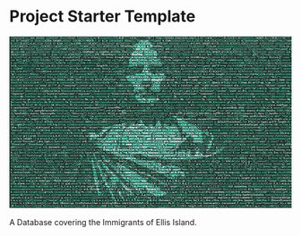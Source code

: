 # Project Starter Template

![Elements of Ellis Island](imgs/included/caesarian_code.png)

A Database covering the Immigrants of Ellis Island.
